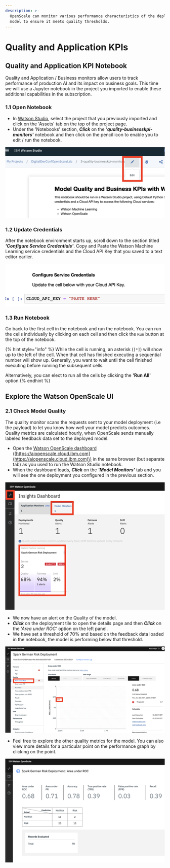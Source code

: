 ```yaml
---
description: >-
  OpenScale can monitor various performance characteristics of the deployed
  model to ensure it meets quality thresholds.
---
```


# Quality and Application KPIs

## Quality and Application KPI Notebook

Quality and Application / Business monitors allow users to track performance of production AI and its impact on business goals. This time we will use a Jupyter notebook in the project you imported to enable these additional capabilities in the subscription. 

### 1.1 Open Notebook

* In [Watson Studio](https://dataplatform.cloud.ibm.com), select the project that you previously imported and click on the 'Assets' tab on the top of the project page.
* Under the 'Notebooks' section, _**Click**_ on the _**'quality-businesskpi-monitors'**_ notebook and then click on the pencil icon to enable you to edit / run the notebook.

![](../.gitbook/assets/screen-shot-2019-10-28-at-12.28.12-am.png)

### 1.2 Update Credentials

After the notebook environment starts up, scroll down to the section titled _**'Configure Service Credentials'**_.  Copy and Paste the Watson Machine Learning service credentials and the Cloud API Key that you saved to a text editor earlier.

![](../.gitbook/assets/screen-shot-2019-10-28-at-12.30.46-am.png)

### 1.3 Run Notebook

Go back to the first cell in the notebook and run the notebook. You can run the cells individually by clicking on each cell and then click the `Run` button at the top of the notebook. 

{% hint style="info" %}
While the cell is running, an asterisk \(`[*]`\) will show up to the left of the cell. When that cell has finished executing a sequential number will show up. Generally, you want to wait until the cell finished executing before running the subsequent cells.

Alternatively, you can elect to run all the cells by clicking the **'Run All'** option 
{% endhint %}

## Explore the Watson OpenScale UI

### 2.1 Check Model Quality

The quality monitor scans the requests sent to your model deployment \(i.e the payload\) to let you know how well your model predicts outcomes. Quality metrics are calculated hourly, when OpenScale sends manually labeled feedback data set to the deployed model. 

* Open the [Watson OpenScale dashboard](https://aiopenscale.cloud.ibm.com) \([https://aiopenscale.cloud.ibm.com](https://aiopenscale.cloud.ibm.com)\) in the same browser \(but separate tab\) as you used to run the Watson Studio notebook. 
* When the dashboard loads, _**Click**_ on the _**'Model Monitors'**_  tab and you will see the one deployment you configured in the previous section.

![](../.gitbook/assets/screen-shot-2019-10-28-at-2.11.56-am.png)

* We now have an alert on the Quality of the model. 
* _**Click**_ on the deployment tile to open the details page and then _**Click**_ on the _'Area under ROC'_  option on the left panel. 
* We have set a threshold of 70% and based on the feedback data loaded in the notebook, the model is performing below that threshold.

![](../.gitbook/assets/screen-shot-2019-10-28-at-2.30.26-am.png)

* Feel free to explore the other quality metrics for the model. You can also view more details for a particular point on the performance graph by clicking on the point.

![](../.gitbook/assets/screen-shot-2019-10-28-at-2.33.09-am.png)

